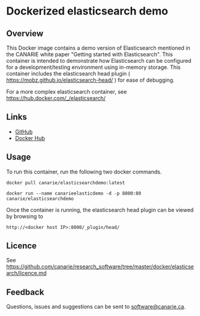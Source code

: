 # Dockerized elasticsearch demo

## Overview
This Docker image contains a demo version of Elasticsearch mentioned in the
CANARIE white paper "Getting started with Elasticsearch".  This container is intended to demonstrate how Elasticsearch can be configured for a development/testing environment using in-memory storage.  This container includes the elasticsearch head plugin ( https://mobz.github.io/elasticsearch-head/ ) for ease of debugging.  

For a more complex elasticsearch container, see https://hub.docker.com/_/elasticsearch/

## Links
 * [GitHub](https://github.com/canarie/research_software/tree/master/docker/elasticsearch)
 * [Docker Hub](https://hub.docker.com/r/canarie/elasticsearchdemo/)

## Usage
To run this container, run the following two docker commands.

	docker pull canarie/elasticsearchdemo:latest

	docker run --name canarieelasticdemo -d -p 8000:80 canarie/elasticsearchdemo

Once the container is running, the elasticsearch head plugin can be viewed by browsing to

	http://<docker host IP>:8000/_plugin/head/

## Licence

See https://github.com/canarie/research_software/tree/master/docker/elasticsearch/licence.md

## Feedback

Questions, issues and suggestions can be sent to software@canarie.ca.
